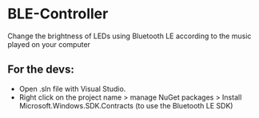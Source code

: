 # BLE-Controller
Change the brightness of LEDs using Bluetooth LE according to the music played on your computer

## For the devs:

- Open .sln file with Visual Studio.
- Right click on the project name > manage NuGet packages > Install Microsoft.Windows.SDK.Contracts (to use the Bluetooth LE SDK)